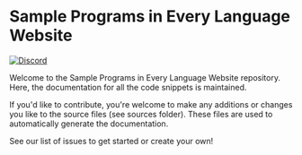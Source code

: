 # Sample Programs in Every Language Website

[![Discord](https://img.shields.io/discord/612072397545275424)](https://discord.gg/Jhmtj7Z)  

Welcome to the Sample Programs in Every Language Website repository. Here, the documentation
for all the code snippets is maintained. 

If you'd like to contribute, you're welcome to make any additions or changes you like
to the source files (see sources folder). These files are used to automatically
generate the documentation.

See our list of issues to get started or create your own! 

[language-template]: https://github.com/TheRenegadeCoder/sample-programs-website/blob/master/templates/LANGUAGE_ARTICLE_TEMPLATE.md
[project-template]: https://github.com/TheRenegadeCoder/sample-programs-website/blob/master/templates/PROJECT_ARTICLE_TEMPLATE.md
[sample-program-template]: https://github.com/TheRenegadeCoder/sample-programs-website/blob/master/templates/CODE_ARTICLE_TEMPLATE.md
